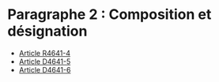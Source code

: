 # Paragraphe 2 : Composition et désignation

* [Article R4641-4](./LEGIARTI000019829697.md)
* [Article D4641-5](./LEGIARTI000023858950.md)
* [Article D4641-6](./LEGIARTI000019829719.md)
